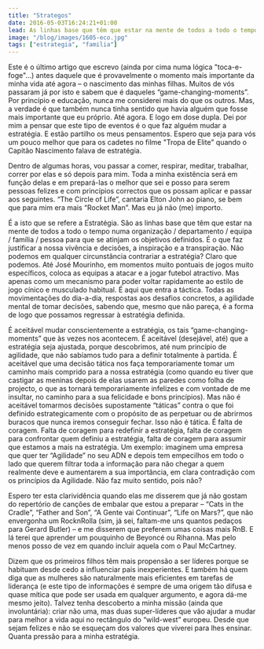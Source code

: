 ```yaml
---
title: "Strategos"
date: 2016-05-03T16:24:21+01:00
lead: As linhas base que têm que estar na mente de todos a todo o tempo para que se atinjam os objetivos definidos.
image: "/blog/images/1605-eco.jpg"
tags: ["estrategia", "familia"]
---
```

Este é o último artigo que escrevo (ainda por cima numa lógica "toca-e-foge"...) antes daquele que é provavelmente o momento mais importante da minha vida até agora – o nascimento das minhas filhas. Muitos de vós passaram já por isto e sabem que é daqueles “game-changing-moments”. Por princípio e educação, nunca me considerei mais do que os outros. Mas, a verdade é que também nunca tinha sentido que havia alguém que fosse mais importante que eu próprio. Até agora. E logo em dose dupla. Dei por mim a pensar que este tipo de eventos é o que faz alguém mudar a estratégia. E estão partilho os meus pensamentos. Espero que seja para vós um pouco melhor que para os cadetes no filme "Tropa de Elite" quando o Capitão Nascimento falava de estratégia.

Dentro de algumas horas, vou passar a comer, respirar, meditar, trabalhar, correr por elas e só depois para mim. Toda a minha existência será em função delas e em prepará-las o melhor que sei e posso para serem pessoas felizes e com princípios correctos que os possam aplicar e passar aos seguintes. “The Circle of Life”, cantaria Elton John ao piano, se bem que para mim era mais “Rocket Man”. Mas eu já não (me) importo.

É a isto que se refere a Estratégia. São as linhas base que têm que estar na mente de todos a todo o tempo numa organização / departamento / equipa / família / pessoa para que se atinjam os objetivos definidos. É o que faz justificar a nossa vivência e decisões, a inspiração e a transpiração. Não podemos em qualquer circunstância contrariar a estratégia? Claro que podemos. Até José Mourinho, em momentos muito pontuais de jogos muito específicos, coloca as equipas a atacar e a jogar futebol atractivo. Mas apenas como um mecanismo para poder voltar rapidamente ao estilo de jogo cínico e musculado habitual. É aqui que entra a táctica. Todas as movimentações do dia-a-dia, respostas aos desafios concretos, a agilidade mental de tomar decisões, sabendo que, mesmo que não pareça, é a forma de logo que possamos regressar à estratégia definida.

É aceitável mudar conscientemente a estratégia, os tais “game-changing-moments” que às vezes nos acontecem. É aceitável (desejável, até) que a estratégia seja ajustada, porque descobrimos, até num princípio de agilidade, que não sabíamos tudo para a definir totalmente à partida. É aceitável que uma decisão tática nos faça temporariamente tomar um caminho mais comprido para a nossa estratégia (como quando eu tiver que castigar as meninas depois de elas usarem as paredes como folha de projecto, o que as tornará temporariamente infelizes e com vontade de me insultar, no caminho para a sua felicidade e bons princípios). Mas não é aceitável tomarmos decisões supostamente “táticas” contra o que foi definido estrategicamente com o propósito de as perpetuar ou de abrirmos buracos que nunca iremos conseguir fechar. Isso não é tática. É falta de coragem. Falta de coragem para redefinir a estratégia, falta de coragem para confrontar quem definiu a estratégia, falta de coragem para assumir que estamos a mais na estratégia. Um exemplo: imaginem uma empresa que quer ter “Agilidade” no seu ADN e depois tem empecilhos em todo o lado que querem filtrar toda a informação para não chegar a quem realmente deve e aumentarem a sua importância, em clara contradição com os princípios da Agilidade. Não faz muito sentido, pois não?

Espero ter esta clarividência quando elas me disserem que já não gostam do repertório de canções de embalar que estou a preparar – “Cats in the Cradle”, “Father and Son”, “A Gente vai Continuar”, “Life on Mars?”, que não envergonha um RocknRolla (sim, já sei, faltam-me uns quantos pedaços para Gerard Butler) – e me disserem que preferem umas coisas mais RnB. E lá terei que aprender um pouquinho de Beyoncé ou Rihanna. Mas pelo menos posso de vez em quando incluir aquela com o Paul McCartney.

Dizem que os primeiros filhos têm mais propensão a ser líderes porque se habituam desde cedo a influenciar pais inexperientes. E também há quem diga que as mulheres são naturalmente mais eficientes em tarefas de liderança (e este tipo de informações é sempre de uma origem tão difusa e quase mítica que pode ser usada em qualquer argumento, e agora dá-me mesmo jeito). Talvez tenha descoberto a minha missão (ainda que involuntária): criar não uma, mas duas super-líderes que vão ajudar a mudar para melhor a vida aqui no rectângulo do “wild-west” europeu. Desde que sejam felizes e não se esqueçam dos valores que viverei para lhes ensinar. Quanta pressão para a minha estratégia. 
